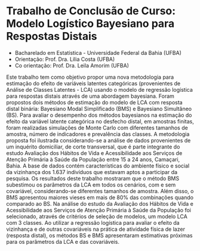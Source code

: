 # Trabalho de Conclusão de Curso: Modelo Logístico Bayesiano para Respostas Distais


* Bacharelado em Estatística - Universidade Federal da Bahia (UFBA)
* Orientação: Prof. Dra. Lilia Costa (UFBA)
* Co orientação: Prof. Dra. Leila Amorim (UFBA)

Este trabalho tem como objetivo propor uma nova metodologia para estimação do efeito de variáveis latentes categóricas (provenientes de Análise de Classes Latentes - LCA) usando o modelo de regressão logística para respostas distais através de uma abordagem bayesiana. Foram propostos dois métodos de estimação do modelo de LCA com resposta distal binária: Bayesiano Modal Simplificado (BMS) e Bayesiano Simultâneo (BS). Para avaliar o desempenho dos métodos bayesianos na estimação do efeito da variável latente categórica no desfecho distal, em amostras finitas, foram realizadas simulações de Monte Carlo com diferentes tamanhos de amostra, número de indicadores e prevalência das classes. A metodologia proposta foi ilustrada considerando-se a análise de dados provenientes de um inquérito domiciliar, de corte transversal, que é parte integrante do estudo Avaliação dos Hábitos de Vida e Acessibilidade aos Serviços de Atenção Primária à Saúde da População entre 15 a 24 anos, Camaçari, Bahia. A base de dados contém características do ambiente físico e social da vizinhança dos 1.637 indivíduos que estavam aptos a participar da pesquisa. Os resultados deste trabalho mostraram que o método BMS subestimou os parâmetros da LCA em todos os cenários, com e sem covariável, considerando-se diferentes tamanhos de amostra. Além disso, o BMS apresentou maiores vieses em mais de 80% das combinações quando comparado ao BS. Na análise do estudo da Avaliação dos Hábitos de Vida e Acessibilidade aos Serviços de Atenção Primária à Saúde da População foi selecionado, através de critérios de seleção de modelos, um modelo LCA com 3 classes. Ao utilizar a regressão logística para avaliar o efeito da vizinhança e de outras covariáveis na prática de atividade física de lazer (resposta distal), os métodos BS e BMS apresentaram estimativas próximas para os parâmetros da LCA e das covariáveis. 

